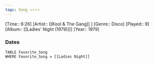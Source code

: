```yaml
---
tags: Song ⭐⭐⭐⭐ 
---
```

[Time:: 6:26]
[Artist:: [[Kool & The Gang]] ]
[Genre:: Disco]
[Played:: 9]
[Album:: [[Ladies' Night (1979)]]]
[Year:: 1979]
### Dates
````dataview
TABLE Favorite_Song
WHERE Favorite_Song = [[Ladies Night]]
````